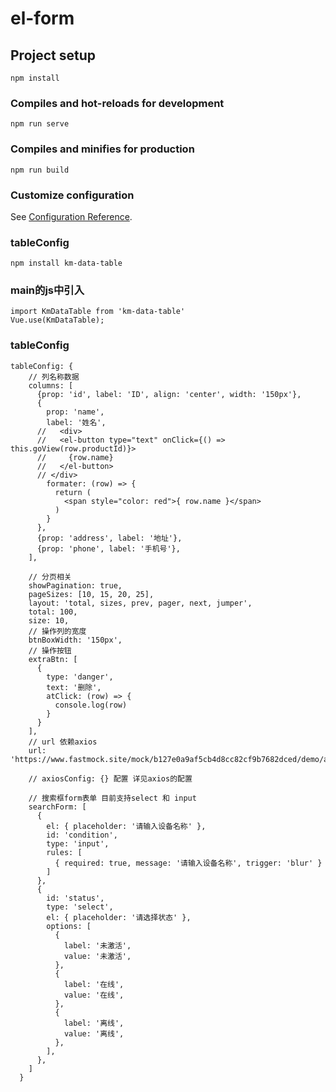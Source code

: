 # el-form

## Project setup
```
npm install
```

### Compiles and hot-reloads for development
```
npm run serve
```

### Compiles and minifies for production
```
npm run build
```

### Customize configuration
See [Configuration Reference](https://cli.vuejs.org/config/).

### tableConfig
```
npm install km-data-table
```

### main的js中引入
```
import KmDataTable from 'km-data-table'
Vue.use(KmDataTable);
```

### tableConfig
```
tableConfig: {
	// 列名称数据
	columns: [
	  {prop: 'id', label: 'ID', align: 'center', width: '150px'},
	  {
		prop: 'name',
		label: '姓名',
	  //   <div>
	  //   <el-button type="text" onClick={() => this.goView(row.productId)}>
	  //     {row.name}
	  //   </el-button>
	  // </div>
		formater: (row) => {
		  return (
			<span style="color: red">{ row.name }</span>
		  )
		}
	  },
	  {prop: 'address', label: '地址'},
	  {prop: 'phone', label: '手机号'},
	],
	
	// 分页相关
	showPagination: true,
	pageSizes: [10, 15, 20, 25],
	layout: 'total, sizes, prev, pager, next, jumper',
	total: 100,
	size: 10,
	// 操作列的宽度
	btnBoxWidth: '150px',
	// 操作按钮
	extraBtn: [
	  {
		type: 'danger',
		text: '删除',
		atClick: (row) => {
		  console.log(row)
		}
	  }
	],
	// url 依赖axios
	url: 'https://www.fastmock.site/mock/b127e0a9af5cb4d8cc82cf9b7682dced/demo/api/list',
	
	// axiosConfig: {} 配置 详见axios的配置
	
	// 搜索框form表单 目前支持select 和 input
	searchForm: [
	  {
		el: { placeholder: '请输入设备名称' },
		id: 'condition',
		type: 'input',
		rules: [
		  { required: true, message: '请输入设备名称', trigger: 'blur' }
		]
	  },
	  {
		id: 'status',
		type: 'select',
		el: { placeholder: '请选择状态' },
		options: [
		  {
			label: '未激活',
			value: '未激活',
		  },
		  {
			label: '在线',
			value: '在线',
		  },
		  {
			label: '离线',
			value: '离线',
		  },
		],
	  },
	]
  }
  ```